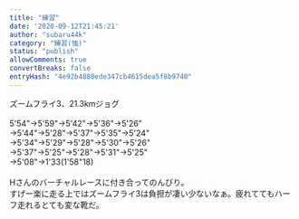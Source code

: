 ```yaml
---
title: "練習"
date: '2020-09-12T21:45:21'
author: "subaru44k"
category: "練習(強)"
status: "publish"
allowComments: true
convertBreaks: false
entryHash: "4e92b4880ede347cb4615dea5f8b9740"
---
```

ズームフライ3、21.3kmジョグ<br>
<br>
5'54"→5'59"→5'42"→5'36"→5'26"<br>
→5'44"→5'28"→5'37"→5'35"→5'24"<br>
→5'34"→5'29"→5'28"→5'30"→5'26"<br>
→5'37"→5'25"→5'28"→5'31"→5'25"<br>
→5'08"→1'33(1'58"18)<br>
<br>
Hさんのバーチャルレースに付き合ってのんびり。<br>
すげー楽に走る上ではズームフライ3は負担が凄い少ないなぁ。疲れててもハーフ走れるとても変な靴だ。
